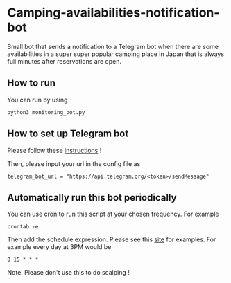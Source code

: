 # Camping-availabilities-notification-bot

Small bot that sends a notification to a Telegram bot when there are some availabilities in a super super popular camping place in Japan that is always full minutes after reservations are open.


## How to run
You can run by using
```
python3 monitoring_bot.py
```

## How to set up Telegram bot
Please follow these [instructions](https://sendpulse.com/knowledge-base/chatbot/create-telegram-chatbot) !

Then, please input your url in the config file as 
```
telegram_bot_url = "https://api.telegram.org/<token>/sendMessage"
```

## Automatically run this bot periodically
You can use cron to run this script at your chosen frequency. For example
```
crontab -e
```
Then add the schedule expression. Please see this [site](https://crontab.guru/examples.html) for examples.
For example every day at 3PM would be 
```
0 15 * * *
```

Note. Please don't use this to do scalping !
